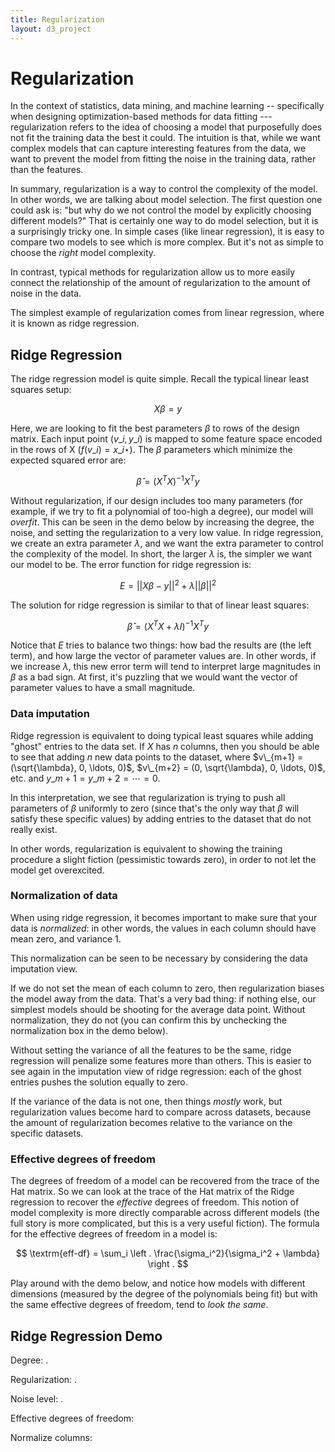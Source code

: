 ```yaml
---
title: Regularization
layout: d3_project
---
```


<script src="https://cdnjs.cloudflare.com/ajax/libs/numeric/1.2.6/numeric.min.js"></script>
<script src="https://cdnjs.cloudflare.com/ajax/libs/lodash.js/4.17.4/lodash.min.js"></script>
<script src="https://cscheid.net/js/cscheid/blas.js"></script>
<script src="https://cscheid.net/js/cscheid/plot.js"></script>

# Regularization

In the context of statistics, data mining, and machine learning --
specifically when designing optimization-based methods for data
fitting --- regularization refers to the idea of choosing a model that
purposefully does not fit the training data the best it could. The
intuition is that, while we want complex models that can capture
interesting features from the data, we want to prevent the model from
fitting the noise in the training data, rather than the
features. 

In summary, regularization is a way to control the complexity of the
model. In other words, we are talking about model selection. The first
question one could ask is: "but why do we not control the model by
explicitly choosing different models?" That is certainly one way to do
model selection, but it is a surprisingly tricky one. In simple cases
(like linear regression), it is easy to compare two models to see
which is more complex. But it's not as simple to choose the *right*
model complexity. 

In contrast, typical methods for regularization allow us to more
easily connect the relationship of the amount of regularization to the
amount of noise in the data.

The simplest example of regularization comes from linear regression,
where it is known as ridge regression.

## Ridge Regression

The ridge regression model is quite simple. Recall the typical linear
least squares setup:

$$ X \beta = y $$

Here, we are looking to fit the best parameters $\beta$ to rows of the
design matrix. Each input point $(v\_i, y\_i)$ is mapped to some
feature space encoded in the rows of X ($f(v\_i) = x\_{i\star}$). The
$\beta$ parameters which minimize the expected squared error are:

$$ \hat{\beta} = (X^T X)^{-1} X^T y $$

Without regularization, if our design includes too many parameters
(for example, if we try to fit a polynomial of too-high a degree), our
model will *overfit*. This can be seen in the demo below by
increasing the degree, the noise, and setting the regularization to a
very low value. In ridge regression, we create an extra parameter
$\lambda$, and we want the extra parameter to control the complexity
of the model. In short, the larger $\lambda$ is, the simpler we want
our model to be. The error function for ridge regression is:

$$ E = || X \beta - y ||^2 + \lambda ||\beta||^2 $$

The solution for ridge regression is similar to that of linear least
squares:

$$ \hat{\beta} = (X^T X + \lambda I)^{-1} X^T y $$

Notice that $E$ tries to balance two things: how bad the results are
(the left term), and how large the vector of parameter values are. In
other words, if we increase $\lambda$, this new error term will tend
to interpret large magnitudes in $\beta$ as a bad sign. At first, it's
puzzling that we would want the vector of parameter values to have a
small magnitude.

### Data imputation

Ridge regression is equivalent to doing typical least squares while
adding "ghost" entries to the data set. If $X$ has $n$ columns, then
you should be able to see that adding $n$ new data points to the
dataset, where $v\_{m+1} = (\sqrt{\lambda}, 0, \ldots, 0)$, $v\_{m+2} =
(0, \sqrt{\lambda}, 0, \ldots, 0)$, etc. and $y\_{m+1} = y\_{m+2} =
\cdots = 0$.

In this interpretation, we see that regularization is trying to push
all parameters of $\beta$ uniformly to zero (since that's the only way
that $\beta$ will satisfy these specific values) by adding entries to
the dataset that do not really exist. 

In other words, regularization is equivalent to showing the training
procedure a slight fiction (pessimistic towards zero), in order to not
let the model get overexcited.

### Normalization of data

When using ridge regression, it becomes important to make sure that
your data is *normalized*: in other words, the values in each column
should have mean zero, and variance 1. 

This normalization can be seen to be necessary by considering the data
imputation view.

If we do not set the mean of each column to zero, then regularization
biases the model away from the data. That's a very bad thing: if
nothing else, our simplest models should be shooting for the average
data point. Without normalization, they do not (you can confirm this
by unchecking the normalization box in the demo below). 

Without setting the variance of all the features to be the same, ridge
regression will penalize some features more than others. This is
easier to see again in the imputation view of ridge regression: each
of the ghost entries pushes the solution equally to zero.

If the variance of the data is not one, then things *mostly* work,
but regularization values become hard to compare across datasets,
because the amount of regularization becomes relative to the variance
on the specific datasets.

### Effective degrees of freedom

The degrees of freedom of a model can be recovered from the trace of
the Hat matrix. So we can look at the trace of the Hat matrix of the
Ridge regression to recover the *effective* degrees of freedom. This
notion of model complexity is more directly comparable across
different models (the full story is more complicated, but this is a
very useful fiction). The formula for the effective degrees of freedom
in a model is:

$$ \textrm{eff-df} = \sum_i \left . \frac{\sigma_i^2}{\sigma_i^2 + \lambda} \right . $$

Play around with the demo below, and notice how models with different
dimensions (measured by the degree of the polynomials being fit) but
with the same effective degrees of freedom, tend to *look the same*.

## Ridge Regression Demo

<div id="div-ridge"></div>

Degree: <span id="span-degree"></span>.

<div style="width: 300px; margin-bottom: 1em" id="slider-degree"></div>

Regularization: <span id="span-regularization"></span>.

<div style="width: 300px; margin-bottom: 1em" id="slider-regularization"></div>

Noise level: <span id="span-noise"></span>.

<div style="width: 300px; margin-bottom: 1em" id="slider-noise"></div>

<div id="button-reseed" style="margin-top:1em"></div>

Effective degrees of freedom: <span id="span-effdf"></span>

Normalize columns: <span id="span-normalize"></span>

